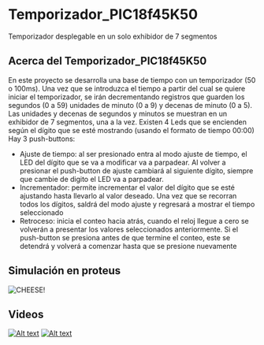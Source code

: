 # Temporizador_PIC18f45K50
Temporizador desplegable en un solo exhibidor de 7 segmentos

## Acerca del Temporizador_PIC18f45K50
En este proyecto se desarrolla una base de tiempo con un temporizador (50 o 100ms). Una vez que se introduzca el tiempo a partir del cual se quiere iniciar el temporizador, se irán decrementando registros que guarden los segundos (0 a 59) unidades de minuto (0 a 9) y decenas de minuto (0 a 5). Las unidades y decenas de segundos y minutos se muestran en un exhibidor de 7 segmentos, una a la vez.
Existen 4 Leds que se encienden según el dígito que se esté mostrando (usando el formato de tiempo 00:00)
Hay 3 push-buttons:
* Ajuste de tiempo:  al ser presionado entra al modo ajuste de tiempo, el LED del dígito que se va a modificar va a parpadear. Al volver a presionar el push-button de ajuste cambiará al siguiente dígito, siempre que cambie de digito el LED va a parpadear.
* Incrementador: permite incrementar el valor del dígito que se esté ajustando hasta llevarlo al valor deseado. Una vez que se recorran todos los dígitos, saldrá del modo ajuste y regresará a mostrar el tiempo seleccionado
* Retroceso: inicia el conteo hacia atrás, cuando el reloj llegue a cero se volverán a presentar los valores seleccionados anteriormente. Si el push-button se presiona antes de que termine el conteo, este se detendrá y volverá a comenzar hasta que se presione nuevamente 

## Simulación en proteus
![CHEESE!](https://user-images.githubusercontent.com/87031668/151654972-5e9cfd4b-2a63-4d52-9b82-48a6f5cfbe45.png)

## Videos
[![Alt text](https://i.imgur.com/-KFFsFr5zDQ.png)](https://youtu.be/-KFFsFr5zDQ)
[![Alt text](https://i.imgur.com/Q-HqPuEgXxY.png)](https://youtu.be/Q-HqPuEgXxY)



